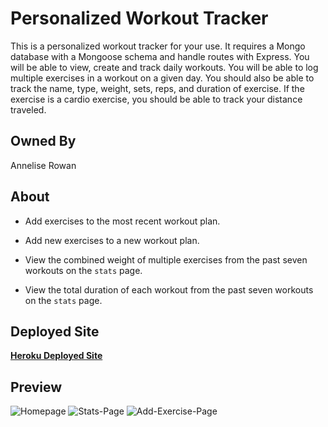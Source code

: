 # Personalized Workout Tracker

This is a personalized workout tracker for your use. It requires a Mongo database with a Mongoose schema and handle routes with Express. You will be able to view, create and track daily workouts. You will be able to log multiple exercises in a workout on a given day. You should also be able to track the name, type, weight, sets, reps, and duration of exercise. If the exercise is a cardio exercise, you should be able to track your distance traveled.

## Owned By

Annelise Rowan

## About

  * Add exercises to the most recent workout plan.

  * Add new exercises to a new workout plan.

  * View the combined weight of multiple exercises from the past seven workouts on the `stats` page.

  * View the total duration of each workout from the past seven workouts on the `stats` page.

## Deployed Site

  **[Heroku Deployed Site](https://personalized-workout-tracker.herokuapp.com/)**

## Preview

![Homepage]()
![Stats-Page]()
![Add-Exercise-Page]()
